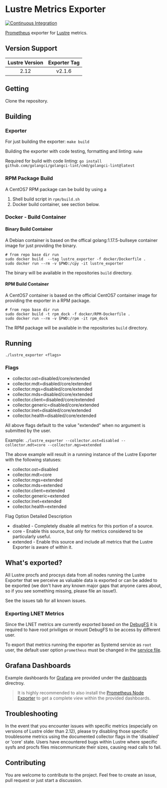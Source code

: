 # Lustre Metrics Exporter

<!-- TODO: Create an issue for both, if necessary.
[![Go Report Card](https://goreportcard.com/badge/github.com/HewlettPackard/lustre_exporter)](https://goreportcard.com/report/github.com/HewlettPackard/lustre_exporter)
-->
[![Continuous Integration](https://github.com/GSI-HPC/lustre_exporter/actions/workflows/ci.yml/badge.svg?branch=master)](https://github.com/GSI-HPC/lustre_exporter/actions/workflows/ci.yml)

[Prometheus](https://prometheus.io/) exporter for [Lustre](https://www.lustre.org/) metrics.

## Version Support

| Lustre Version | Exporter Tag |
| :------------: | :----------: |
| 2.12           | v2.1.6       |

## Getting

Clone the repository.

## Building

### Exporter

For just building the exporter:
`make build`

Building the exporter with code testing, formatting and linting:
`make`

Required for build with code linting:
`go install github.com/golangci/golangci-lint/cmd/golangci-lint@latest`

### RPM Package Build

A CentOS7 RPM package can be build by using a
1. Shell build script in `rpm/build.sh`
2. Docker build container, see section below.

### Docker - Build Container

#### Binary Build Container

A Debian container is based on the offical golang:1.17.5-bullseye container image for just providing the binary.

```shell
# from repo base dir run
sudo docker build  --tag lustre_exporter -f docker/Dockerfile .
sudo docker run --rm -v $PWD:/cpy -it lustre_exporter
```
The binary will be available in the repositories `build` directory.

#### RPM Build Container

A CentOS7 container is based on the official CentOS7 container image for providing the exporter in a RPM package.

```shell
# from repo base dir run
sudo docker build -t rpm_dock -f docker/RPM-Dockerfile .
sudo docker run --rm -v $PWD:/rpm -it rpm_dock
```
The RPM package will be available in the repositories `build` directory.

## Running

`./lustre_exporter <flags>`

### Flags

* collector.ost=disabled/core/extended
* collector.mdt=disabled/core/extended
* collector.mgs=disabled/core/extended
* collector.mds=disabled/core/extended
* collector.client=disabled/core/extended
* collector.generic=disabled/core/extended
* collector.lnet=disabled/core/extended
* collector.health=disabled/core/extended

All above flags default to the value "extended" when no argument is submitted by the user.

Example: `./lustre_exporter --collector.ost=disabled --collector.mdt=core --collector.mgs=extended`

The above example will result in a running instance of the Lustre Exporter with the following statuses:
* collector.ost=disabled
* collector.mdt=core
* collector.mgs=extended
* collector.mds=extended
* collector.client=extended
* collector.generic=extended
* collector.lnet=extended
* collector.health=extended

Flag Option Detailed Description

- disabled - Completely disable all metrics for this portion of a source.
- core - Enable this source, but only for metrics considered to be particularly useful.
- extended - Enable this source and include all metrics that the Lustre Exporter is aware of within it.

## What's exported?

All Lustre procfs and procsys data from all nodes running the Lustre Exporter that we perceive as valuable data is exported or can be added to be exported (we don't have any known major gaps that anyone cares about, so if you see something missing, please file an issue!).

See the issues tab for all known issues.

### Exporting LNET Metrics

Since the LNET metrics are currently exported based on the [DebugFS](https://docs.kernel.org/6.1/filesystems/debugfs.html) it is required to have root priviliges or mount DebugFS to be access by different user.

To export that metrics running the exporter as Systemd service as `root` user, the default user option `prometheus` must be changed in the [service file](systemd/prometheus-lustre-exporter.service).

## Grafana Dashboards

Example dashboards for [Grafana](https://grafana.com/) are provided under the [dashboards](dashboards) directroy.

> It is highly recommended to also install the [Prometheus Node Exporter](https://github.com/prometheus/node_exporter) to get a complete view within the provided dashboards.

## Troubleshooting

In the event that you encounter issues with specific metrics (especially on versions of Lustre older than 2.12), please try disabling those specific troublesome metrics using the documented collector flags in the 'disabled' or 'core' state. Users have encountered bugs within Lustre where specific sysfs and procfs files miscommunicate their sizes, causing read calls to fail.

## Contributing

You are welcome to contribute to the project.
Feel free to create an issue, pull request or just start a discussion.
